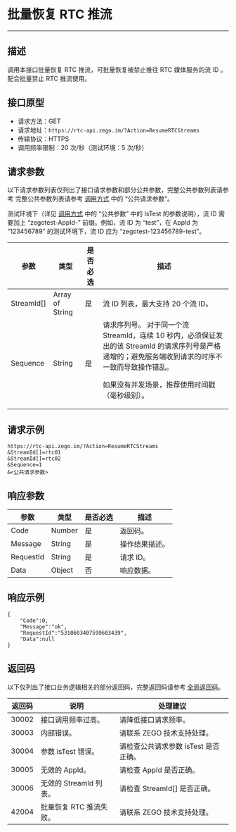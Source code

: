 # 批量恢复 RTC 推流

---

## 描述

调用本接口批量恢复 RTC 推流，可批量恢复被禁止推往 RTC 媒体服务的流 ID 。配合批量禁止 RTC 推流使用。

## 接口原型

- 请求方法：GET
- 请求地址：`https://rtc-api.zego.im/?Action=ResumeRTCStreams`
- 传输协议：HTTPS
- 调用频率限制：20 次/秒（测试环境：5 次/秒）

## 请求参数

以下请求参数列表仅列出了接口请求参数和部分公共参数，完整公共参数列表请参考 完整公共参数列表请参考 [调用方式](/real-time-voice-server/api-reference/accessing-server-apis#公共请求参数) 中的 “公共请求参数”。

<Note title="说明">



测试环境下（详见 <a target="_blank" href="/real-time-voice-server/api-reference/accessing-server-apis#公共请求参数">调用方式</a> 中的 “公共参数” 中的 IsTest 的参数说明），流 ID 需要加上 “zegotest-AppId-” 前缀。例如，流 ID 为 “test”，在 AppId 为 “123456789” 的测试环境下，流 ID 应为 “zegotest-123456789-test”。

</Note>



<table>

<thead>
  <tr>
    <th>参数</th>
    <th>类型</th>
    <th>是否必选</th>
    <th>描述</th>
  </tr>
</thead>
<tbody>
  <tr>
    <td>StreamId[]</td>
    <td>Array of String</td>
    <td>是</td>
    <td>流 ID 列表，最大支持 20 个流 ID。</td>
  </tr>
  <tr>
    <td>Sequence</td>
    <td>String</td>
    <td>是</td>
    <td>
    请求序列号。

<Warning title="注意">
对于同一个流 StreamId，连续 10 秒内，必须保证发出的该 StreamId 的请求序列号是严格递增的；避免服务端收到请求的时序不一致而导致操作错乱。
</Warning>

如果没有并发场景，推荐使用时间戳（毫秒级别）。
</td>
  </tr>
</tbody>
</table>


## 请求示例

```
https://rtc-api.zego.im/?Action=ResumeRTCStreams
&StreamId[]=rtc01
&StreamId[]=rtc02
&Sequence=1
&<公共请求参数>
```

## 响应参数


<table>

<thead>
  <tr>
    <th>参数</th>
    <th>类型</th>
    <th>是否必选</th>
    <th>描述</th>
  </tr>
</thead>
<tbody>
  <tr>
    <td>Code</td>
    <td>Number</td>
    <td>是</td>
    <td>返回码。</td>
  </tr>
  <tr>
    <td>Message</td>
    <td>String</td>
    <td>是</td>
    <td>操作结果描述。</td>
  </tr>
  <tr>
    <td>RequestId</td>
    <td>String</td>
    <td>是</td>
    <td>请求 ID。</td>
  </tr>
  <tr>
    <td>Data</td>
    <td>Object</td>
    <td>否</td>
    <td>响应数据。</td>
  </tr>
</tbody>
</table>


## 响应示例

```
{
    "Code":0,
    "Message":"ok",
    "RequestId":"5310603407599603439",
    "Data":null
}
```

## 返回码

以下仅列出了接口业务逻辑相关的部分返回码，完整返回码请参考 [全局返回码](https://doc-zh.zego.im/)。

|返回码|说明|处理建议|
|-----|------|-----|
| 30002 | 接口调用频率过高。| 请降低接口请求频率。|
| 30003 | 内部错误。| 请联系 ZEGO 技术支持处理。|
| 30004 | 参数 isTest 错误。| 请检查公共请求参数 isTest 是否正确。|
| 30005 | 无效的 AppId。 | 请检查 AppId 是否正确。|
| 30006 | 无效的 StreamId 列表。 | 请检查 StreamId[] 是否正确。|
| 42004 | 批量恢复 RTC 推流失败。 | 请联系 ZEGO 技术支持处理。|
